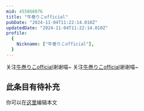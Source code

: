 ```yaml
---
mid: 455868076
title: "牛巻りこofficial"
pubDate: "2024-11-04T11:22:14.010Z"
updatedDate: "2024-11-04T11:22:14.010Z"
profile:
  {
    Nickname: ["牛巻りこofficial"],
  }
---
```


关注[牛巻りこofficial](https://space.bilibili.com/455868076)谢谢喵~ 关注[牛巻りこofficial](https://space.bilibili.com/455868076)谢谢喵~

## 此条目有待补充
你可以在[这里](https://github.com/Yuhanawa/VTuber.ICU/edit/master/src/content/v/牛巻りこofficial/index.md)编辑本文
